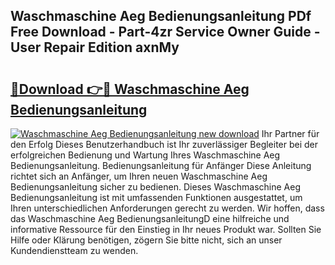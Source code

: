 ## Waschmaschine Aeg Bedienungsanleitung PDf Free Download - Part-4zr Service Owner Guide - User Repair Edition axnMy

# <h2><a href="http://df1666.blite.top/?on=Waschmaschine+Aeg+Bedienungsanleitung">🔗Download 👉🔴 Waschmaschine Aeg Bedienungsanleitung</a></h2>

[![Waschmaschine Aeg Bedienungsanleitung new download](https://i.imgur.com/lujVjoI.png)](http://df1666.blite.top/?on=Waschmaschine+Aeg+Bedienungsanleitung)
Ihr Partner für den Erfolg Dieses Benutzerhandbuch ist Ihr zuverlässiger Begleiter bei der erfolgreichen Bedienung und Wartung Ihres Waschmaschine Aeg Bedienungsanleitung. Bedienungsanleitung für Anfänger Diese Anleitung richtet sich an Anfänger, um Ihren neuen Waschmaschine Aeg Bedienungsanleitung sicher zu bedienen. Dieses Waschmaschine Aeg Bedienungsanleitung ist mit umfassenden Funktionen ausgestattet, um Ihren unterschiedlichen Anforderungen gerecht zu werden. Wir hoffen, dass das Waschmaschine Aeg BedienungsanleitungD eine hilfreiche und informative Ressource für den Einstieg in Ihr neues Produkt war. Sollten Sie Hilfe oder Klärung benötigen, zögern Sie bitte nicht, sich an unser Kundendienstteam zu wenden.
